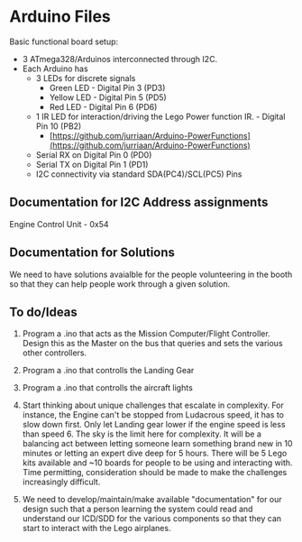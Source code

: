 # Arduino Files

Basic functional board setup:
  - 3 ATmega328/Arduinos interconnected through I2C.
  - Each Arduino has 
    - 3 LEDs for discrete signals
      - Green LED - Digital Pin 3 (PD3)
      - Yellow LED - Digital Pin 5 (PD5)
      - Red LED - Digital Pin 6 (PD6)
    - 1 IR LED for interaction/driving the Lego Power function IR. - Digital Pin 10 (PB2)
      - [https://github.com/jurriaan/Arduino-PowerFunctions](https://github.com/jurriaan/Arduino-PowerFunctions)
    - Serial RX on Digital Pin 0 (PD0)
    - Serial TX on Digital Pin 1 (PD1)
    - I2C connectivity via standard SDA(PC4)/SCL(PC5) Pins
    
## Documentation for I2C Address assignments
Engine Control Unit - 0x54

## Documentation for Solutions
We need to have solutions avaialble for the people volunteering in the booth so that they can help people work through a given solution.
    
## To do/Ideas

1. Program a .ino that acts as the Mission Computer/Flight Controller. Design this as the Master on the bus that queries and sets the various other controllers.
2. Program a .ino that controlls the Landing Gear
3. Program a .ino that controlls the aircraft lights

4. Start thinking about unique challenges that escalate in complexity. For instance, the Engine can't be stopped from Ludacrous speed, it has to slow down first. Only let Landing gear lower if the engine speed is less than speed 6. The sky is the limit here for complexity. It will be a balancing act between letting someone learn something brand new in 10 minutes or letting an expert dive deep for 5 hours. There will be 5 Lego kits available and ~10 boards for people to be using and interacting with. Time permitting, consideration should be made to make the challenges increasingly difficult.

5. We need to develop/maintain/make available "documentation" for our design such that a person learning the system could read and understand our ICD/SDD for the various components so that they can start to interact with the Lego airplanes.
  
  
